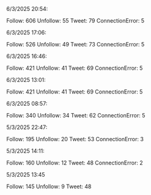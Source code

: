6/3/2025 20:54:

Follow: 606
Unfollow: 55
Tweet: 79
ConnectionError: 5


6/3/2025 17:06:

Follow: 526
Unfollow: 49
Tweet: 73
ConnectionError: 5


6/3/2025 16:46:

Follow: 421
Unfollow: 41
Tweet: 69
ConnectionError: 5


6/3/2025 13:01:

Follow: 421
Unfollow: 41
Tweet: 69
ConnectionError: 5


6/3/2025 08:57:

Follow: 340
Unfollow: 34
Tweet: 62
ConnectionError: 5


5/3/2025 22:47:

Follow: 195
Unfollow: 20
Tweet: 53
ConnectionError: 3


5/3/2025 14:11:

Follow: 160
Unfollow: 12
Tweet: 48
ConnectionError: 2


5/3/2025 13:45

Follow: 145
Unfollow: 9
Tweet: 48
